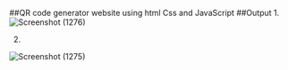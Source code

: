 ##QR code generator website using html Css and JavaScript
##Output
1.
![Screenshot (1276)](https://github.com/MohdAsad786/Web-Development-Project/assets/124057774/13600696-d4f8-42d9-b4c4-0ddb288faeb6)

2.
![Screenshot (1275)](https://github.com/MohdAsad786/Web-Development-Project/assets/124057774/c9e15a0f-333d-4d66-8fd3-a8d80b4ecd4e)
